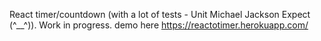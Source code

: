 React timer/countdown (with a lot of tests - Unit Michael Jackson Expect (^__^)).
Work in progress. demo here https://reactotimer.herokuapp.com/
